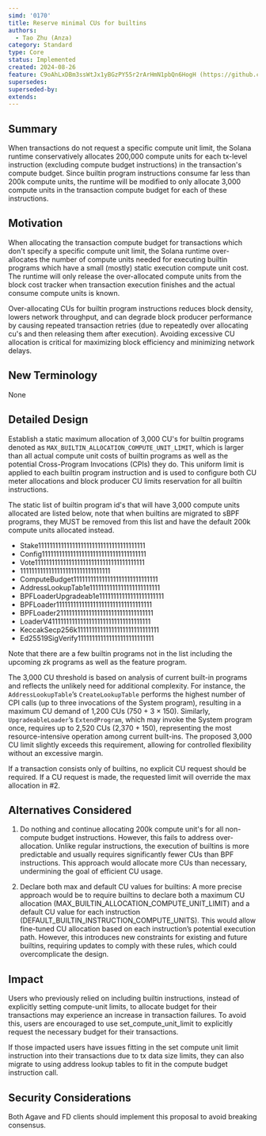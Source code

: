 ```yaml
---
simd: '0170'
title: Reserve minimal CUs for builtins
authors:
  - Tao Zhu (Anza)
category: Standard
type: Core
status: Implemented
created: 2024-08-26
feature: C9oAhLxDBm3ssWtJx1yBGzPY55r2rArHmN1pbQn6HogH (https://github.com/anza-xyz/agave/issues/2562)
supersedes: 
superseded-by:
extends:
---
```


## Summary

When transactions do not request a specific compute unit limit, the Solana
runtime conservatively allocates 200,000 compute units for each tx-level
instruction (excluding compute budget instructions) in the transaction's
compute budget. Since builtin program instructions consume far less than 200k
compute units, the runtime will be modified to only allocate 3,000 compute units
in the transaction compute budget for each of these instructions.

## Motivation

When allocating the transaction compute budget for transactions which don't
specify a specific compute unit limit, the Solana runtime over-allocates the
number of compute units needed for executing builtin programs which have a
small (mostly) static execution compute unit cost. The runtime will only release
the over-allocated compute units from the block cost tracker when transaction
execution finishes and the actual consume compute units is known.

Over-allocating CUs for builtin program instructions reduces block density,
lowers network throughput, and can degrade block producer performance by causing
repeated transaction retries (due to repeatedly over allocating cu's and then
releasing them after execution). Avoiding excessive CU allocation is critical
for maximizing block efficiency and minimizing network delays.

## New Terminology

None

## Detailed Design

Establish a static maximum allocation of 3,000 CU's for builtin programs denoted
as `MAX_BUILTIN_ALLOCATION_COMPUTE_UNIT_LIMIT`, which is larger than all actual
compute unit costs of builtin programs as well as the potential Cross-Program
Invocations (CPIs) they do. This uniform limit is applied to each builtin
program instruction and is used to configure both CU meter allocations and block
producer CU limits reservation for all builtin instructions.

The static list of builtin program id's that will have 3,000 compute units
allocated are listed below, note that when builtins are migrated to sBPF
programs, they MUST be removed from this list and have the default 200k
compute units allocated instead.

- Stake11111111111111111111111111111111111111
- Config1111111111111111111111111111111111111
- Vote111111111111111111111111111111111111111
- 11111111111111111111111111111111
- ComputeBudget111111111111111111111111111111
- AddressLookupTab1e1111111111111111111111111
- BPFLoaderUpgradeab1e11111111111111111111111
- BPFLoader1111111111111111111111111111111111
- BPFLoader2111111111111111111111111111111111
- LoaderV411111111111111111111111111111111111
- KeccakSecp256k11111111111111111111111111111
- Ed25519SigVerify111111111111111111111111111

Note that there are a few builtin programs not in the list including the
upcoming zk programs as well as the feature program.

The 3,000 CU threshold is based on analysis of current built-in programs and
reflects the unlikely need for additional complexity. For instance, the
`AddressLookupTable`’s `CreateLookupTable` performs the highest number of CPI
calls (up to three invocations of the System program), resulting in a maximum
CU demand of 1,200 CUs (750 + 3 × 150). Similarly, `UpgradeableLoader`’s
`ExtendProgram`, which may invoke the System program once, requires up to
2,520 CUs (2,370 + 150), representing the most resource-intensive operation
among current built-ins. The proposed 3,000 CU limit slightly exceeds this
requirement, allowing for controlled flexibility without an excessive margin.

If a transaction consists only of builtins, no explicit CU request should be
required. If a CU request is made, the requested limit will override the max
allocation in #2.

## Alternatives Considered

1. Do nothing and continue allocating 200k compute unit's for all non-compute
budget instructions. However, this fails to address over-allocation. Unlike
regular instructions, the execution of builtins is more predictable and usually
requires significantly fewer CUs than BPF instructions. This approach would
allocate more CUs than necessary, undermining the goal of efficient CU usage.

2. Declare both max and default CU values for builtins: A more precise
   approach would be to require builtins to declare both a maximum CU
allocation (MAX_BUILTIN_ALLOCATION_COMPUTE_UNIT_LIMIT) and a default CU value
for each instruction (DEFAULT_BUILTIN_INSTRUCTION_COMPUTE_UNITS). This would
allow fine-tuned CU allocation based on each instruction’s potential execution
path. However, this introduces new constraints for existing and future
builtins, requiring updates to comply with these rules, which could
overcomplicate the design.

## Impact

Users who previously relied on including builtin instructions, instead of
explicitly setting compute-unit limits, to allocate budget for their
transactions may experience an increase in transaction failures. To avoid this,
users are encouraged to use set_compute_unit_limit to explicitly request the
necessary budget for their transactions.

If those impacted users have issues fitting in the set compute unit limit
instruction into their transactions due to tx data size limits, they can also
migrate to using address lookup tables to fit in the compute budget instruction
call.

## Security Considerations

Both Agave and FD clients should implement this proposal to avoid breaking
consensus.

